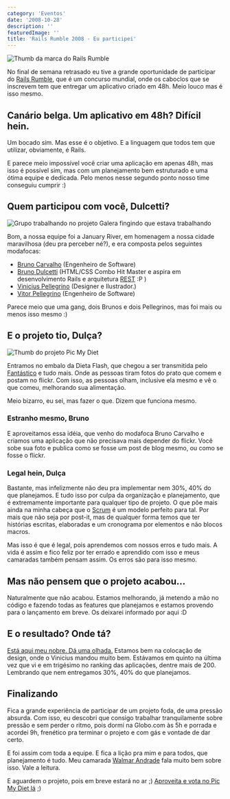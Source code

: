 ```yaml
---
category: 'Eventos'
date: '2008-10-28'
description: ''
featuredImage: ''
title: 'Rails Rumble 2008 - Eu participei'
---
```


![Thumb da marca do Rails Rumble](/assets/images/posts/thumb-rumble.jpg)

No final de semana retrasado eu tive a grande oportunidade de participar do [Rails Rumble](http://www.railsrumble.com/), que é um concurso mundial, onde os caboclos que se inscrevem tem que entregar um aplicativo criado em 48h. Meio louco mas é isso mesmo.

## Canário belga. Um aplicativo em 48h? Difícil hein.

Um bocado sim. Mas esse é o objetivo. E a linguagem que todos tem que utilizar, obviamente, é Rails.

E parece meio impossível você criar uma aplicação em apenas 48h, mas isso é possível sim, mas com um planejamento bem estruturado e uma ótima equipe e dedicada. Pelo menos nesse segundo ponto nosso time conseguiu cumprir :)

## Quem participou com você, Dulcetti?

![Grupo trabalhando no projeto](/assets/images/posts/galera-rails-rumble.jpg) Galera fingindo que estava trabalhando

Bom, a nossa equipe foi a January River, em homenagem a nossa cidade maravilhosa (deu pra perceber né?), e era composta pelos seguintes modafocas:

- [Bruno Carvalho](http://www.brunocarvalho.com/) (Engenheiro de Software)
- [Bruno Dulcetti](/) (HTML/CSS Combo Hit Master e aspira em desenvolvimento Rails e arquitetura [REST](http://pt.wikipedia.org/wiki/REST) :P )
- [Vinicius Pellegrino](http://www.viniciuspellegrino.com.br/) (Designer e Ilustrador.)
- [Vitor Pellegrino](http://vp.blog.br/) (Engenheiro de Software)

Parece meio que uma gang, dois Brunos e dois Pellegrinos, mas foi mais ou menos isso mesmo :)

## E o projeto tio, Dulça?

![Thumb do projeto Pic My Diet](/assets/images/posts/thumb-picmydiet.jpg)

Entramos no embalo da Dieta Flash, que chegou a ser transmitida pelo [Fantástico](http://fantastico.globo.com/Jornalismo/FANT/0,,MUL795951-15605,00-TIRE+FOTO+DOS+ALIMENTOS+E+EMAGRECA.html) e tudo mais. Onde as pessoas tiram fotos do prato que comem e postam no flickr. Com isso, as pessoas olham, inclusive ela mesmo e vê o que comeu, melhorando sua alimentação.

Meio bizarro, eu sei, mas fazer o que. Dizem que funciona mesmo.

### Estranho mesmo, Bruno

E aproveitamos essa idéia, que venho do modafoca Bruno Carvalho e criamos uma aplicação que não precisava mais depender do flickr. Você sobe sua foto e publica como se fosse um post de blog mesmo, ou como se fosse o flickr.

### Legal hein, Dulça

Bastante, mas infelizmente não deu pra implementar nem 30%, 40% do que planejamos. E tudo isso por culpa da organização e planejamento, que é extremamente importante para qualquer tipo de projeto. O que põe mais ainda na minha cabeça que o [Scrum](http://pt.wikipedia.org/wiki/Scrum) é um modelo perfeito para tal. Por mais que não seja por post-it, mas de qualquer forma temos que ter histórias escritas, elaboradas e um cronograma por elementos e não blocos macros.

Mas isso é que é legal, pois aprendemos com nossos erros e tudo mais. A vida é assim e fico feliz por ter errado e aprendido com isso e meus camaradas também pensam assim. Os erros são para isso mesmo.

## Mas não pensem que o projeto acabou...

Naturalmente que não acabou. Estamos melhorando, já metendo a mão no código e fazendo todas as features que planejamos e estamos provendo para o lançamento em breve. Os deixarei informado por aqui :D

## E o resultado? Onde tá?

[Está aqui meu nobre. Dá uma olhada.](http://rio.r08.railsrumble.com/) Estamos bem na colocação de design, onde o Vinicius mandou muito bem. Estávamos em quinto na última vez que vi e em trigésimo no ranking das aplicações, dentre mais de 200. Lembrando que nem entregamos 30%, 40% do que planejamos.

## Finalizando

Fica a grande experiência de participar de um projeto foda, de uma pressão absurda. Com isso, eu descobri que consigo trabalhar tranquilamente sobre pressão e sem perder o ritmo, pois dormi na Globo.com às 5h e porrada e acordei 9h, frenético pra terminar o projeto e com gás e vontade de dar certo.

E foi assim com toda a equipe. E fica a lição pra mim e para todos, que planejamento é tudo. Meu camarada [Walmar Andrade](http://fatorw.com/) fala muito bem sobre isso. Vale a leitura.

E aguardem o projeto, pois em breve estará no ar ;) [Aproveita e vota no Pic My Diet lá](http://rio.vote.railsrumble.com/) ;)
